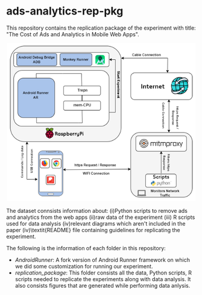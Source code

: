 # ads-analytics-rep-pkg

This repository contains the replication package of the experiment with title: "The Cost of Ads and Analytics in Mobile Web Apps". 

<p align="center">
<img src="https://github.com/michiboo/ads-analytics-rep-pkg/blob/main/replication_package/Figures/experiment%20setup.drawio.png?raw=true
" alt="Overview of Android Runner" width="500"/>
</p>


The dataset connsists information about: (i)Python scripts to remove ads and analytics from the web apps (ii)raw data of the experiment (iii) R scripts used for data analysis (iv)relevant diagrams which aren't included in the paper (iv)\textit{README} file containing guidelines for replicating the experiment.

The following is the information of each folder in this repository:
- *AndroidRunner*: A fork version of Android Runner framework on which we did some customization for running our experiment.
- *replication_package*: This folder consists all the data, Python scripts, R scripts needed to replicate the experiments along with data analysis. It also consists figures that are generated while performing data anlysis.
